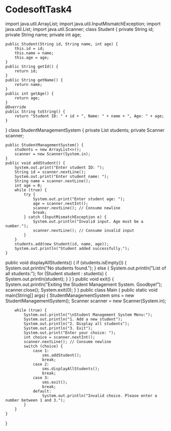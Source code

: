 # CodesoftTask4
import java.util.ArrayList;
import java.util.InputMismatchException;
import java.util.List;
import java.util.Scanner;
class Student {
    private String id;
    private String name;
    private int age;

    public Student(String id, String name, int age) {
        this.id = id;
        this.name = name;
        this.age = age;
    }
    public String getId() {
        return id;
    }
    public String getName() {
        return name;
    }
    public int getAge() {
        return age;
    }
    @Override
    public String toString() {
        return "Student ID: " + id + ", Name: " + name + ", Age: " + age;
    }
}
class StudentManagementSystem {
    private List<Student> students;
    private Scanner scanner;

    public StudentManagementSystem() {
        students = new ArrayList<>();
        scanner = new Scanner(System.in);
    }
    public void addStudent() {
        System.out.print("Enter student ID: ");
        String id = scanner.nextLine();
        System.out.print("Enter student name: ");
        String name = scanner.nextLine();
        int age = 0;
        while (true) {
            try {
                System.out.print("Enter student age: ");
                age = scanner.nextInt();
                scanner.nextLine(); // Consume newline
                break;
            } catch (InputMismatchException e) {
                System.out.println("Invalid input. Age must be a number.");
                scanner.nextLine(); // Consume invalid input
            }
        }
        students.add(new Student(id, name, age));
        System.out.println("Student added successfully.");
    }
  public void displayAllStudents() {
        if (students.isEmpty()) {
            System.out.println("No students found.");
        } else {
            System.out.println("List of all students:");
            for (Student student : students) {
                System.out.println(student);
            }
        }
    }
    public void exit() {
        System.out.println("Exiting the Student Management System. Goodbye!");
        scanner.close();
        System.exit(0);
    }
}
public class Main {
    public static void main(String[] args) {
        StudentManagementSystem sms = new StudentManagementSystem();
        Scanner scanner = new Scanner(System.in);

        while (true) {
            System.out.println("\nStudent Management System Menu:");
            System.out.println("1. Add a new student");
            System.out.println("2. Display all students");
            System.out.println("3. Exit");
            System.out.print("Enter your choice: ");
            int choice = scanner.nextInt();
            scanner.nextLine(); // Consume newline
            switch (choice) {
                case 1:
                    sms.addStudent();
                    break;
                case 2:
                    sms.displayAllStudents();
                    break;
                case 3:
                    sms.exit();
                    break;
                default:
                    System.out.println("Invalid choice. Please enter a number between 1 and 3.");
            }
        }
    }
}

